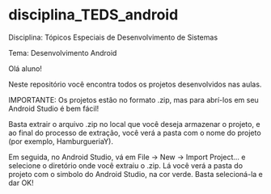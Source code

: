 # disciplina_TEDS_android

Disciplina: Tópicos Especiais de Desenvolvimento de Sistemas

Tema: Desenvolvimento Android


Olá aluno!

Neste repositório você encontra todos os projetos desenvolvidos nas aulas.

IMPORTANTE: Os projetos estão no formato .zip, mas para abrí-los em seu Android Studio é bem fácil!

Basta extrair o arquivo .zip no local que você deseja armazenar o projeto, e ao final do processo de extração, você verá a pasta com o nome do projeto (por exemplo, HamburgueriaY).

Em seguida, no Android Studio, vá em File -> New -> Import Project... e selecione o diretório onde você extraiu o .zip. Lá você verá a pasta do projeto com o simbolo do Android Studio, na cor verde. Basta selecioná-la e dar OK!



